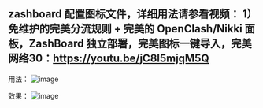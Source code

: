 zashboard 配置图标文件，详细用法请参看视频：
1）免维护的完美分流规则 + 完美的 OpenClash/Nikki 面板，ZashBoard 独立部署，完美图标一键导入，完美网络30：https://youtu.be/jC8I5mjqM5Q
-------------------------------
用法：
![image](https://github.com/user-attachments/assets/7f5c2d10-f292-4645-8720-a41905488f0c)

效果：
![image](https://github.com/user-attachments/assets/abe283bf-6ec2-4c09-b557-b5ab741340e9)


